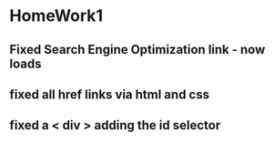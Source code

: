 # HomeWork1

## Fixed Search Engine Optimization link - now loads

## fixed all href links via html and css

## fixed a < div > adding the id selector
